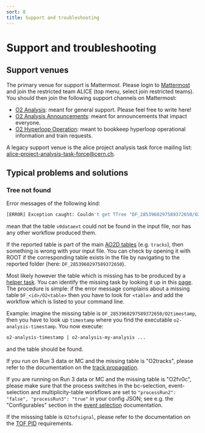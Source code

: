 ```yaml
---
sort: 8
title: Support and troubleshooting
---
```


# Support and troubleshooting

## Support venues 

The primary venue for support is Mattermost. Please login to [Mattermost](https://mattermost.web.cern.ch) and join the restricted team ALICE (top menu, select join restricted teams). You should then join the following support channels on Mattermost: 

- [O2 Analysis](https://mattermost.web.cern.ch/alice/channels/o2-analysis): meant for general support. Please feel free to write here! 
- [O2 Analysis Announcements](https://mattermost.web.cern.ch/alice/channels/o2-analysis-announcements): meant for announcements that impact everyone. 
- [O2 Hyperloop Operation](https://mattermost.web.cern.ch/alice/channels/o2-hyperloop-operation): meant to bookkeep hyperloop operational information and train requests.

A legacy support venue is the alice project analysis task force mailing list: <a href="mailto:alice-project-analysis-task-force@cern.ch">alice-project-analysis-task-force@cern.ch</a>. 

## Typical problems and solutions

### Tree not found

Error messages of the following kind:
```csh
[ERROR] Exception caught: Couldn't get TTree "DF_2853960297589372650/O2v0dataext from ..."
```
mean that the table `v0dataext` could not be found in the input file, nor has any other workflow produced them. 

If the reported table is part of the main [AO2D tables](../datamodel/ao2dTables.md) (e.g. `tracks`), then something is wrong with your input file. You can check by opening it with ROOT if the corresponding table exists in the file by navigating to the reported folder (here: `DF_2853960297589372650`).

Most likely however the table which is missing has to be produced by a [helper task](../datamodel/helperTaskTables.md). You can identify the missing task by looking it up in this [page](../datamodel/helperTaskTables.md). The procedure is simple: if the error message complains about a missing table `DF_<id>/O2<table>` then you have to look for `<table>` and add the workflow which is listed to your command line.

Example: imagine the missing table is `DF_2853960297589372650/O2timestamp`, then you have to look up `timestamp` where you find the executable `o2-analysis-timestamp`. You now execute:
```csh
o2-analysis-timestamp | o2-analysis-my-analysis ...
```
and the table should be found.

If you run on Run 3 data or MC and the missing table is "O2tracks", please refer to the documentation on the [track propagation](../helperTasks/trackPropagation.md).

If you are running on Run 3 data or MC and the missing table is "O2fv0c", please make sure that the process switches in the bc-selection, event-selection and multiplicity-table workflows are set to `"processRun2": "false", "processRun3": "true"` in your config JSON; see e.g. the "Configurables" section in the [event selection](../helperTasks/eventselection.md#configurables) documentation.  

If the misssing table is `O2tofsignal`, please refer to the documentation on the [TOF PID](../helperTasks/pid.md) requirements.
